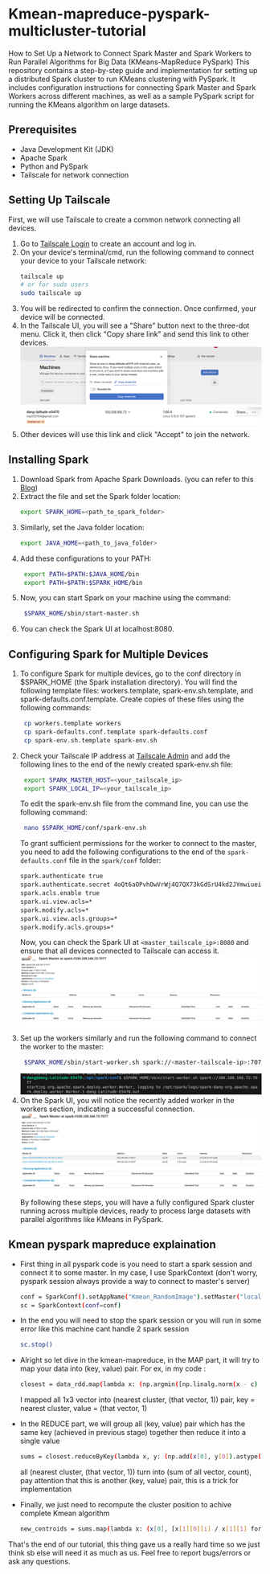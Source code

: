 # Kmean-mapreduce-pyspark-multicluster-tutorial
How to Set Up a Network to Connect Spark Master and Spark Workers to Run Parallel Algorithms for Big Data (KMeans-MapReduce PySpark)
This repository contains a step-by-step guide and implementation for setting up a distributed Spark cluster to run KMeans clustering with PySpark. It includes configuration instructions for connecting Spark Master and Spark Workers across different machines, as well as a sample PySpark script for running the KMeans algorithm on large datasets.

## Prerequisites

- Java Development Kit (JDK)
- Apache Spark
- Python and PySpark
- Tailscale for network connection

## Setting Up Tailscale

First, we will use Tailscale to create a common network connecting all devices.

1. Go to [Tailscale Login](https://login.tailscale.com/) to create an account and log in.
2. On your device's terminal/cmd, run the following command to connect your device to your Tailscale network:
   ```sh
   tailscale up
   # or for sudo users
   sudo tailscale up
   ```
3. You will be redirected to confirm the connection. Once confirmed, your device will be connected.
4. In the Tailscale UI, you will see a "Share" button next to the three-dot menu. Click it, then click "Copy share link" and send this link to other devices.
![Share button](images/copy_link.jpg)
![Copy link](images/share.jpg)
5. Other devices will use this link and click "Accept" to join the network.

## Installing Spark
1. Download Spark from Apache Spark Downloads. (you can refer to this [Blog](https://login.tailscale.com/))
2. Extract the file and set the Spark folder location:
   ```sh
   export SPARK_HOME=<path_to_spark_folder>
   ```
3. Similarly, set the Java folder location:
   ```sh
   export JAVA_HOME=<path_to_java_folder>
   ```
4. Add these configurations to your PATH:
   ```sh
    export PATH=$PATH:$JAVA_HOME/bin
    export PATH=$PATH:$SPARK_HOME/bin
   ```
5. Now, you can start Spark on your machine using the command:
   ```sh
    $SPARK_HOME/sbin/start-master.sh
   ```
6. You can check the Spark UI at localhost:8080.

## Configuring Spark for Multiple Devices
1. To configure Spark for multiple devices, go to the conf directory in $SPARK_HOME (the Spark installation directory). You will find the following template files: workers.template, spark-env.sh.template, and spark-defaults.conf.template. Create copies of these files using the following commands:
   ```sh
    cp workers.template workers
    cp spark-defaults.conf.template spark-defaults.conf
    cp spark-env.sh.template spark-env.sh
   ```
2. Check your Tailscale IP address at [Tailscale Admin](https://login.tailscale.com/admin/machines) and add the following lines to the end of the newly created spark-env.sh file:
   ```sh
    export SPARK_MASTER_HOST=<your_tailscale_ip>
    export SPARK_LOCAL_IP=<your_tailscale_ip>
   ```
   To edit the spark-env.sh file from the command line, you can use the following command:
   ```sh
    nano $SPARK_HOME/conf/spark-env.sh
   ```
   To grant sufficient permissions for the worker to connect to the master, you need to add the following configurations to the end of the `spark-defaults.conf` file in the `spark/conf` folder:
   ```sh
   spark.authenticate true
   spark.authenticate.secret 4oQt6aOPvhOwVrWj4Q7QX73kGdSrU4kd2JYmwiueibg
   spark.acls.enable true
   spark.ui.view.acls=*
   spark.modify.acls=*
   spark.ui.view.acls.groups=*
   spark.modify.acls.groups=*
   ```
   Now, you can check the Spark UI at `<master_tailscale_ip>:8080` and ensure that all devices connected to Tailscale can access it.
   ![Master-UI](images/master.jpg)
3. Set up the workers similarly and run the following command to connect the worker to the master:
   ```sh
    $SPARK_HOME/sbin/start-worker.sh spark://<master-tailscale-ip>:7077
   ```
    ![Add-worker](images/sub_worker.jpg)
4. On the Spark UI, you will notice the recently added worker in the workers section, indicating a successful connection.
    ![Add-done](images/worker_up.jpg)
By following these steps, you will have a fully configured Spark cluster running across multiple devices, ready to process large datasets with parallel algorithms like KMeans in PySpark.

## Kmean pyspark mapreduce explaination
- First thing in all pyspark code is you need to start a spark session and connect it to some master. In my case, I use SparkContext (don't worry, pyspark session always provide a way to connect to master's server)
   ```sh
   conf = SparkConf().setAppName("Kmean_RandomImage").setMaster("local[*]") #set to your master-tailscale-ip (ex: spark://100.108.166.72:7077)
   sc = SparkContext(conf=conf)
   ```
- In the end you will need to stop the spark session or you will run in some error like this machine cant handle 2 spark session
   ```sh
   sc.stop()
   ```
- Alright so let dive in the kmean-mapreduce, in the MAP part, it will try to map your data into (key, value) pair. For ex, in my code :
   ```sh
   closest = data_rdd.map(lambda x: (np.argmin([np.linalg.norm(x - c) for c in centroids.value]), (x, 1)))
   ```
   I mapped all 1x3 vector into (nearest cluster, (that vector, 1)) pair, key = nearest cluster, value = (that vector, 1)
  
- In the REDUCE part, we will group all (key, value) pair which has the same key (achieved in previous stage) together then reduce it into a single value
   ```sh
   sums = closest.reduceByKey(lambda x, y: (np.add(x[0], y[0]).astype(np.float64), x[1] + y[1]))
   ```
   all (nearest cluster, (that vector, 1)) turn into (sum of all vector, count), pay attention that this is another (key, value) pair, this is a trick for implementation
- Finally, we just need to recompute the cluster position to achive complete Kmean algorithm
   ```sh
   new_centroids = sums.map(lambda x: (x[0], [x[1][0][i] / x[1][1] for i in range(len(x[1][0]))])).collect()
   ```

That's the end of our tutorial, this thing gave us a really hard time so we just think sb else will need it as much as us. Feel free to report bugs/errors or ask any questions.
